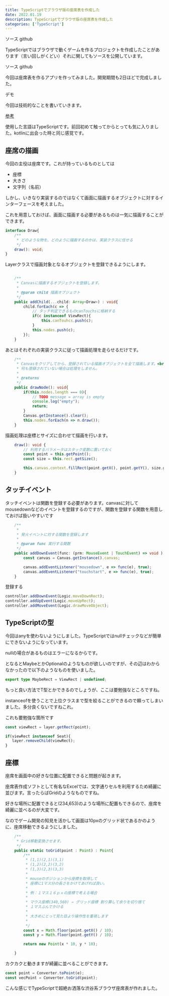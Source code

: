 ```yaml
---
title: TypeScriptでブラウザ版の座席表を作成した
date: 2022.01.19
description: TypeScriptでブラウザ版の座席表を作成した
categories: ['TypeScript']
---
```


ソース github

TypeScriptではブラウザで動くゲームを作るプロジェクトを作成したことがあります（言い回しがくどい）それに関してもソースを公開しています。

ソース github



今回は座席表を作るアプリを作ってみました。開発期間も2日ほどで完成しました。

デモ

今回は技術的なことを書いていきます。

[参考](https://t.co/TJkt1s5QLr)


使用した言語はTypeScriptです。前回初めて触ってからとっても気に入りました。kotlinに出会った時と同じ感覚です。

## 座席の描画


今回の主役は座席です。これが持っているものとしては
* 座標
* 大きさ
* 文字列（名前）

しかし、いきなり実装するのではなくて画面に描画するオブジェクトに対するインターフェースを考えました。

これを用意しておけば、画面に描画する必要があるものは一気に描画することができます。

```ts
interface Draw{
    /**
     * どのような物を、どのように描画するのかは、実装クラスに任せる
     */
    draw(): void;
}
```


Layerクラスで描画対象となるオブジェクトを登録できるようにします。

```ts

    /**
     * Canvasに描画するオブジェクトを登録します。
     * 
     * @param child 描画オブジェクト
     */
    public addChild(...child: Array<Draw>) : void{
        child.forEach(c => {
            // タッチ判定できるものcanTouchsに格納する
            if(c instanceof ViewRect){
                this.canTouhcs.push(c);
            }
            this.nodes.push(c);
        });
    }
```


あとはそれぞれの実装クラスに従って描画処理を走らせるだけです。

```ts
    /**
     * Canvasをクリアしてから、登録されている描画オブジェクトを全て描画します。<br />
     * 何も登録されていない場合は処理をしません。
     * 
     * @returns 
     */
    public drawNode(): void{
        if(this.nodes.length === 0){
            // TODO message = array is empty
            console.log("empty");
            return;
        }
        Canvas.getInstance().clear();
        this.nodes.forEach(n => n.draw());
    }
```


描画処理は座標とサイズに合わせて描画を行います。

```ts
    draw(): void {
        // 利用するパラメータはスタック変数に置いておく
        const point = this.getPoint();
        const size = this.rect.getSize();

        this.canvas.context.fillRect(point.getX(), point.getY(), size.getWidth(), size.getHeight());
    }
```


## タッチイベント


タッチイベントは関数を登録する必要があります。canvasに対してmousedownなどのイベントを登録するのですが、関数を登録する関数を用意しておけば扱いやすいです

```ts
    /**
     * 
     * 発火イベントに対する関数を登録します
     * 
     * @param func 実行する関数 
     */
    public addDownEvent(func: (prm: MouseEvent | TouchEvent) => void ): void{
        const canvas = Canvas.getInstance().canvas;

        canvas.addEventListener("mousedown", e => func(e), true);
        canvas.addEventListener("touchstart", e => func(e), true);
    }
```


登録する

```ts
controller.addDownEvent(Logic.moveDownRect);
controller.addUpEvent(Logic.moveUpRect);
controller.addMoveEvent(Logic.drawMoveObject);
```


## TypeScriptの型


今回はanyを使わないようにしました。TypeScriptではnullチェックなどが簡単にできないようになっています。

nullの場合があるものはエラーになるからです。

となるとMaybeとかOptionalのようなものが欲しいのですが、その辺はわからなかったので以下のようなものを使いました。

```ts
export type MaybeRect = ViewRect | undefined;
```


もっと良い方法でT型とかできるのでしょうが、ここは要勉強なところですね。



instanceofを使うことで上位クラスまで型を絞ることができるので頼ってしまいました。多分良くないですねこれ。

これも要勉強な箇所です

```ts
const viewRect = layer.getRect(point);

if(viewRect instanceof Seat){
   layer.removeChild(viewRect);
}
```


## 座標


座席を画面中の好きな位置に配置できると問題が起きます。

座席表作成ソフトとして有名なExcelでは、文字通りセルを利用するため綺麗に並びます。言ったらばGridのようなものですね。

好きな場所に配置できると(234,653)のような場所に配置もできるので、座席を綺麗に並べるのが大変です。

なのでゲーム開発の知見を活かして画面は10pxのグリッド状であるかのように、座席移動できるようにしました。

```ts
    /**
     * Grid移動変換させます。
     */
    public static toGrid(point : Point) : Point{
        /**
         * (1,1)(2,1)(3,1)
         * (1,2)(2,2)(3,2)
         * (1,3)(2,3)(3,3)
         * 
         * mouseのポジションから座標を取得して
         * 座標に1マス分の長さをかけてあげれば良い。
         * 
         * 例：１マス１６ｐｘの座標で考える場合
         * 
         * マウス座標(340,560) → グリッド座標 割り算して余りを切り捨て
         * １マスぶんでかける
         * 
         * 大きめにとって見た目より操作性を重視します
         * 
         */
        const x = Math.floor(point.getX() / 10);
        const y = Math.floor(point.getY() / 10);

        return new Point(x * 10, y * 10);

    }
```


カクカクと動きますが綺麗に並べることができます。

```ts
const point = Converter.toPoint(e);
const vecPoint = Converter.toGrid(point);
```




こんな感じでTypeScriptで超絶お洒落な渋谷系ブラウザ座席表が作れました。
